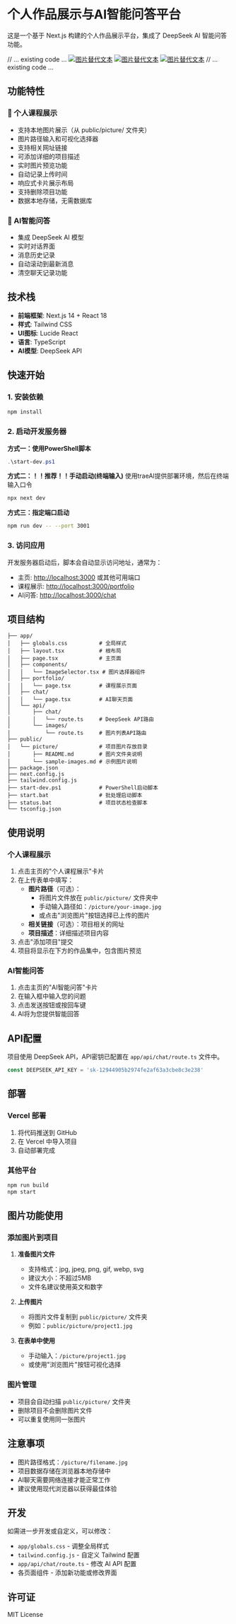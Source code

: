 # 个人作品展示与AI智能问答平台

这是一个基于 Next.js 构建的个人作品展示平台，集成了 DeepSeek AI 智能问答功能。

// ... existing code ...
[![图片替代文本](/picture/page-demo1.png)](/picture/page-demo1.png)
[![图片替代文本](/picture/page-demo2.png)](/picture/page-demo2.png)
[![图片替代文本](/picture/page-demo3.png)](/picture/page-demo3.png)
// ... existing code ...
## 功能特性

### 🎨 个人课程展示
- 支持本地图片展示（从 public/picture/ 文件夹）
- 图片路径输入和可视化选择器
- 支持相关网址链接
- 可添加详细的项目描述
- 实时图片预览功能
- 自动记录上传时间
- 响应式卡片展示布局
- 支持删除项目功能
- 数据本地存储，无需数据库

### 🤖 AI智能问答
- 集成 DeepSeek AI 模型
- 实时对话界面
- 消息历史记录
- 自动滚动到最新消息
- 清空聊天记录功能

## 技术栈

- **前端框架**: Next.js 14 + React 18
- **样式**: Tailwind CSS
- **UI图标**: Lucide React
- **语言**: TypeScript
- **AI模型**: DeepSeek API

## 快速开始

### 1. 安装依赖

```bash
npm install
```

### 2. 启动开发服务器

**方式一：使用PowerShell脚本**
```powershell
.\start-dev.ps1
```

**方式二：！！推荐！！手动启动(终端输入)**
使用traeAI提供部署环境，然后在终端输入口令
```bash
npx next dev
```

**方式三：指定端口启动**
```bash
npm run dev -- --port 3001
```

### 3. 访问应用

开发服务器启动后，脚本会自动显示访问地址，通常为：
- 主页: [http://localhost:3000](http://localhost:3000) 或其他可用端口
- 课程展示: [http://localhost:3000/portfolio](http://localhost:3000/portfolio)
- AI问答: [http://localhost:3000/chat](http://localhost:3000/chat)

## 项目结构

```
├── app/
│   ├── globals.css          # 全局样式
│   ├── layout.tsx           # 根布局
│   ├── page.tsx             # 主页面
│   ├── components/
│   │   └── ImageSelector.tsx # 图片选择器组件
│   ├── portfolio/
│   │   └── page.tsx         # 课程展示页面
│   ├── chat/
│   │   └── page.tsx         # AI聊天页面
│   └── api/
│       ├── chat/
│       │   └── route.ts     # DeepSeek API路由
│       └── images/
│           └── route.ts     # 图片列表API路由
├── public/
│   └── picture/             # 项目图片存放目录
│       ├── README.md        # 图片文件夹说明
│       └── sample-images.md # 示例图片说明
├── package.json
├── next.config.js
├── tailwind.config.js
├── start-dev.ps1            # PowerShell启动脚本
├── start.bat                # 批处理启动脚本
├── status.bat               # 项目状态检查脚本
└── tsconfig.json
```

## 使用说明

### 个人课程展示

1. 点击主页的"个人课程展示"卡片
2. 在上传表单中填写：
   - **图片路径**（可选）：
     - 将图片文件放在 `public/picture/` 文件夹中
     - 手动输入路径如：`/picture/your-image.jpg`
     - 或点击"浏览图片"按钮选择已上传的图片
   - **相关链接**（可选）：项目相关的网址
   - **项目描述**：详细描述项目内容
3. 点击"添加项目"提交
4. 项目将显示在下方的作品集中，包含图片预览

### AI智能问答

1. 点击主页的"AI智能问答"卡片
2. 在输入框中输入您的问题
3. 点击发送按钮或按回车键
4. AI将为您提供智能回答

## API配置

项目使用 DeepSeek API，API密钥已配置在 `app/api/chat/route.ts` 文件中。

```typescript
const DEEPSEEK_API_KEY = 'sk-12944905b2974fe2af63a3cbe8c3e238'
```

## 部署

### Vercel 部署

1. 将代码推送到 GitHub
2. 在 Vercel 中导入项目
3. 自动部署完成

### 其他平台

```bash
npm run build
npm start
```

## 图片功能使用

### 添加图片到项目

1. **准备图片文件**
   - 支持格式：jpg, jpeg, png, gif, webp, svg
   - 建议大小：不超过5MB
   - 文件名建议使用英文和数字

2. **上传图片**
   - 将图片文件复制到 `public/picture/` 文件夹
   - 例如：`public/picture/project1.jpg`

3. **在表单中使用**
   - 手动输入：`/picture/project1.jpg`
   - 或使用"浏览图片"按钮可视化选择

### 图片管理

- 项目会自动扫描 `public/picture/` 文件夹
- 删除项目不会删除图片文件
- 可以重复使用同一张图片

## 注意事项

- 图片路径格式：`/picture/filename.jpg`
- 项目数据存储在浏览器本地存储中
- AI聊天需要网络连接才能正常工作
- 建议使用现代浏览器以获得最佳体验

## 开发

如需进一步开发或自定义，可以修改：

- `app/globals.css` - 调整全局样式
- `tailwind.config.js` - 自定义 Tailwind 配置
- `app/api/chat/route.ts` - 修改 AI API 配置
- 各页面组件 - 添加新功能或修改界面

## 许可证

MIT License 
